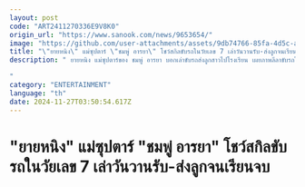 ```yaml
---
layout: post
code: "ART2411270336E9V8K0"
origin_url: "https://www.sanook.com/news/9653654/"
image: "https://github.com/user-attachments/assets/9db74766-85fa-4d5c-af9c-d1280b3f75f8"
title: "\"ยายหนิง\" แม่ซุปตาร์ \"ชมพู่ อารยา\" โชว์สกิลขับรถในวัยเลข 7 เล่าวันวานรับ-ส่งลูกจนเรียนจบ"
description: " ยายหนิง แม่ซุปตาร์ของ ชมพู่ อารยา บอกเล่าขับรถส่งลูกสาวไปโรงเรียน เผยภาพลีลาขับรถในวัยเลข 7 แฟนๆ ชมยายเก่งมาก 

"
category: "ENTERTAINMENT"
language: "th"
date: 2024-11-27T03:50:54.617Z
---
```


# "ยายหนิง" แม่ซุปตาร์ "ชมพู่ อารยา" โชว์สกิลขับรถในวัยเลข 7 เล่าวันวานรับ-ส่งลูกจนเรียนจบ